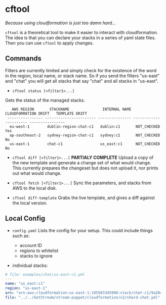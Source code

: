 # cftool

*Because using cloudformation is just too damn hard...*

`cftool` is a theoretical tool to make it easier to interact with
cloudformation. The idea is that you can declare your stacks in a series of
yaml state files. Then you can use `cftool` to apply changes.

## Commands

Filters are currently limited and simply check for the existence of the word
in the region, local name, or stack name. So if you send the filters "us-east"
and "chat" you will get all stacks that say "chat" and all stacks in
"us-east".

* `cftool status [<filter1>...]`

Gets the status of the managed stacks.

```
   AWS REGION       STACKNAME               INTERNAL NAME   CLOUDFORMATION DRIFT   TEMPLATE DRIFT
 ---------------- ----------------------- --------------- ---------------------- ----------------
  eu-west-1        dublin-region-chat-c1   dublin:c1       NOT_CHECKED            Yes
  ap-southeast-2   sydney-region-chat-c1   sydney:c1       NOT_CHECKED            No
  us-east-1        chat-c1                 us_east:c1      NOT_CHECKED            No
```

* `cftool diff [<filter1>...]`
   **PARTIALY COMPLETE**
   Upload a copy of the new template and generate a change set of what would
   change. This currently prepares the changeset but does not upload it, nor
   prints out what would change.

* `cftool fetch [<filter1>...]`
	Sync the parameters, and stacks from AWS to the local disk.

* `cftool diff-template`
	Grabs the live template, and gives a diff against the local version.

## Local Config

* `config.yaml`
	Lists the config for your setup. This could include things such as:
	- account ID
	- regions to whitelist
	- stacks to ignore

* individual stacks:

```yaml
# file: examples/chat/us-east-c1.yml
---
name: "us_east:c1"
region: "us-east-1"
arn: "arn:aws:cloudformation:us-east-1:185583345998:stack/chat-c1/9a2046e0-35da-11e9-900e-0e0ed2de56d2"
file: "../../GetStream/stream-puppet/cloudformation/v2/shard-chat.yml"

```
